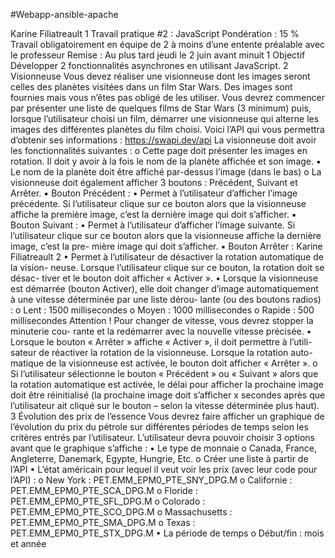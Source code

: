 #Webapp-ansible-apache

Karine Filiatreault 1
Travail pratique #2 : JavaScript
Pondération : 15 %
Travail obligatoirement en équipe de 2 à moins d’une entente préalable avec le professeur
Remise : Au plus tard jeudi le 2 juin avant minuit
1 Objectif
Développer 2 fonctionnalités asynchrones en utilisant JavaScript.
2 Visionneuse
Vous devez réaliser une visionneuse dont les images seront celles des planètes visitées dans un
film Star Wars. Des images sont fournies mais vous n’êtes pas obligé de les utiliser.
Vous devrez commencer par présenter une liste de quelques films de Star Wars (3 minimum) puis,
lorsque l’utilisateur choisi un film, démarrer une visionneuse qui alterne les images des
différentes planètes du film choisi.
Voici l’API qui vous permettra d’obtenir ses informations : https://swapi.dev/api
La visionneuse doit avoir les fonctionnalités suivantes :
o Cette page doit présenter les images en rotation. Il doit y avoir à la fois le nom de la planète
affichée et son image.
▪ Le nom de la planète doit être affiché par-dessus l’image (dans le bas)
o La visionneuse doit également afficher 3 boutons : Précédent, Suivant et Arrêter.
▪ Bouton Précédent :
• Permet à l’utilisateur d’afficher l’image précédente. Si l’utilisateur clique
sur ce bouton alors que la visionneuse affiche la première image, c’est la
dernière image qui doit s’afficher.
▪ Bouton Suivant :
• Permet à l’utilisateur d’afficher l’image suivante. Si l’utilisateur clique sur
ce bouton alors que la visionneuse affiche la dernière image, c’est la pre-
mière image qui doit s’afficher.
▪ Bouton Arrêter :
Karine Filiatreault 2
• Permet à l’utilisateur de désactiver la rotation automatique de la vision-
neuse. Lorsque l’utilisateur clique sur ce bouton, la rotation doit se désac-
tiver et le bouton doit afficher « Activer ».
• Lorsque la visionneuse est démarrée (bouton Activer), elle doit changer
d’image automatiquement à une vitesse déterminée par une liste dérou-
lante (ou des boutons radios) :
o Lent : 1500 millisecondes
o Moyen : 1000 millisecondes
o Rapide : 500 millisecondes
Attention ! Pour changer de vitesse, vous devrez stopper la minuterie cou-
rante et la redémarrer avec la nouvelle vitesse précisée.
• Lorsque le bouton « Arrêter » affiche « Activer », il doit permettre à l’utili-
sateur de réactiver la rotation de la visionneuse. Lorsque la rotation auto-
matique de la visionneuse est activée, le bouton doit afficher « Arrêter ».
o Si l’utilisateur sélectionne le bouton « Précédent » ou « Suivant » alors que la rotation
automatique est activée, le délai pour afficher la prochaine image doit être réinitialisé (la
prochaine image doit s’afficher x secondes après que l’utilisateur ait cliqué sur le bouton
– selon la vitesse déterminée plus haut).
3 Évolution des prix de l’essence
Vous devrez faire afficher un graphique de l’évolution du prix du pétrole sur différentes périodes
de temps selon les critères entrés par l’utilisateur.
L’utilisateur devra pouvoir choisir 3 options avant que le graphique s’affiche :
• Le type de monnaie
o Canada, France, Angleterre, Danemark, Egypte, Hungrie, Etc.
o Créer une liste à partir de l’API
• L’état américain pour lequel il veut voir les prix (avec leur code pour l’API) :
o New York : PET.EMM_EPM0_PTE_SNY_DPG.M
o Californie : PET.EMM_EPM0_PTE_SCA_DPG.M
o Floride : PET.EMM_EPM0_PTE_SFL_DPG.M
o Colorado : PET.EMM_EPM0_PTE_SCO_DPG.M
o Massachusetts : PET.EMM_EPM0_PTE_SMA_DPG.M
o Texas : PET.EMM_EPM0_PTE_STX_DPG.M
• La période de temps
o Début/fin : mois et année
